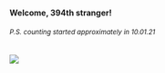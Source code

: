 #### Welcome, 394th stranger!

###### <sup>P.S. counting started approximately in 10.01.21</sup>

<img src="https://kraftwerk28.pp.ua/vcnt.png"></img>
